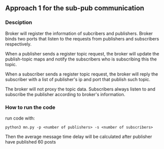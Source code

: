 ## Approach 1 for the sub-pub communication
### Desciption
Broker will register the information of subcribers and publishers. 
Broker binds two ports that listen to the requests from publishers and subscribers respectively. 

When a publisher sends a register topic request, the broker will update the publish-topic maps and notify the subscribers who is subscribing this the topic. 

When a subscriber sends a register topic request, the broker will reply the subscriber with a list of publisher's ip and port that publish such topic. 

The broker will not proxy the topic data. Subscribers always listen to and subscribe the publisher according to broker's information.

### How to run the code

run code with:

`python3 mn.py -p <number of publishers> -s <number of subscribers>`

Then the average message time delay will be calculated after publisher have published 60 posts